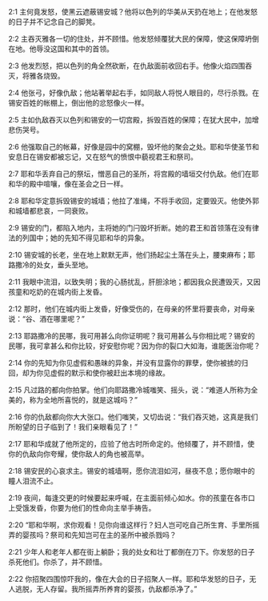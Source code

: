 <a id="1"></a>2:1  主何竟发怒，使黑云遮蔽锡安城？他将以色列的华美从天扔在地上；在他发怒的日子并不记念自己的脚凳。  

<a id="2"></a>2:2  主吞灭雅各一切的住处，并不顾惜。他发怒倾覆犹大民的保障，使这保障坍倒在地。他辱没这国和其中的首领。  

<a id="3"></a>2:3  他发烈怒，把以色列的角全然砍断，在仇敌面前收回右手。他像火焰四围吞灭，将雅各烧毁。  

<a id="4"></a>2:4  他张弓，好像仇敌；他站著举起右手，如同敌人将悦人眼目的，尽行杀戮。在锡安百姓的帐棚上，倒出他的忿怒像火一样。  

<a id="5"></a>2:5  主如仇敌吞灭以色列和锡安的一切宫殿，拆毁百姓的保障；在犹大民中，加增悲伤哭号。  

<a id="6"></a>2:6  他强取自己的帐幕，好像是园中的窝棚，毁坏他的聚会之处。耶和华使圣节和安息日在锡安都被忘记，又在怒气的愤恨中藐视君王和祭司。  

<a id="7"></a>2:7  耶和华丢弃自己的祭坛，憎恶自己的圣所，将宫殿的墙垣交付仇敌。他们在耶和华的殿中喧嚷，像在圣会之日一样。  

<a id="8"></a>2:8  耶和华定意拆毁锡安的城墙；他拉了准绳，不将手收回，定要毁灭。他使外郭和城墙都悲哀，一同衰败。  

<a id="9"></a>2:9  锡安的门，都陷入地内，主将她的门闩毁坏折断。她的君王和首领落在没有律法的列国中；她的先知不得见耶和华的异象。  

<a id="10"></a>2:10  锡安城的长老，坐在地上默默无声，他们扬起尘土落在头上，腰束麻布；耶路撒冷的处女，垂头至地。  

<a id="11"></a>2:11  我眼中流泪，以致失明；我的心肠扰乱，肝胆涂地；都因我众民遭毁灭，又因孩童和吃奶的在城内街上发昏。  

<a id="12"></a>2:12  那时，他们在城内街上发昏，好像受伤的，在母亲的怀里将要丧命，对母亲说：“谷、酒在哪里呢？”  

<a id="13"></a>2:13  耶路撒冷的民哪，我可用甚么向你证明呢？我可用甚么与你相比呢？锡安的民哪，我可拿甚么和你比较，好安慰你呢？因为你的裂口大如海，谁能医治你呢？  

<a id="14"></a>2:14  你的先知为你见虚假和愚昧的异象，并没有显露你的罪孽，使你被掳的归回，却为你见虚假的默示和使你被赶出本境的缘故。  

<a id="15"></a>2:15  凡过路的都向你拍掌。他们向耶路撒冷城嗤笑、摇头，说：“难道人所称为全美的，称为全地所喜悦的，就是这城吗？”  

<a id="16"></a>2:16  你的仇敌都向你大大张口。他们嗤笑，又切齿说：“我们吞灭她，这真是我们所盼望的日子临到了！我们亲眼看见了！”  

<a id="17"></a>2:17  耶和华成就了他所定的，应验了他古时所命定的。他倾覆了，并不顾惜，使你的仇敌向你夸耀，使你敌人的角也被高举。  

<a id="18"></a>2:18  锡安民的心哀求主。锡安的城墙啊，愿你流泪如河，昼夜不息；愿你眼中的瞳人泪流不止。  

<a id="19"></a>2:19  夜间，每逢交更的时候要起来呼喊，在主面前倾心如水。你的孩童在各市口上受饿发昏，你要为他们的性命向主举手祷告。  

<a id="20"></a>2:20  “耶和华啊，求你观看！见你向谁这样行？妇人岂可吃自己所生育、手里所摇弄的婴孩吗？祭司和先知岂可在主的圣所中被杀戮吗？  

<a id="21"></a>2:21  少年人和老年人都在街上躺卧；我的处女和壮丁都倒在刀下。你发怒的日子杀死他们。你杀了，并不顾惜。  

<a id="22"></a>2:22  你招聚四围惊吓我的，像在大会的日子招聚人一样。耶和华发怒的日子，无人逃脱，无人存留。我所摇弄所养育的婴孩，仇敌都杀净了。”  
